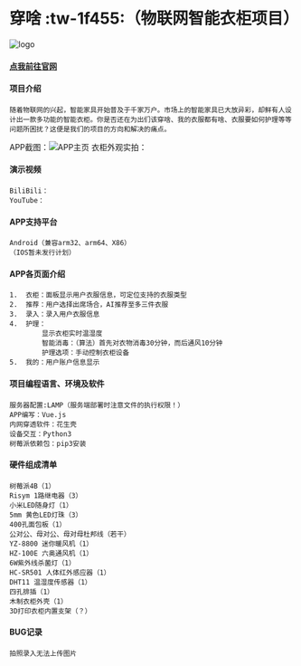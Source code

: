  # 穿啥 :tw-1f455:（物联网智能衣柜项目）

![logo](https://images.gitee.com/uploads/images/2020/0202/135731_797d637c_5657189.png "logo_meitu_1.png")

#### [点我前往官网](http://maosu.vicp.io/穿啥APP官网/index.html)

#### 项目介绍  
    随着物联网的兴起，智能家具开始普及于千家万户。市场上的智能家具已大放异彩，却鲜有人设计出一款多功能的智能衣柜。你是否还在为出们该穿啥、我的衣服都有啥、衣服要如何护理等等问题所困扰？这便是我们的项目的方向和解决的痛点。

APP截图：![APP主页](https://images.gitee.com/uploads/images/2020/0518/190847_4098b4a8_5657189.jpeg "APP主页.jpg")
衣柜外观实拍：

#### 演示视频

    BiliBili：
    YouTube：

#### APP支持平台

    Android（兼容arm32、arm64、X86）
    （IOS暂未发行计划）

#### APP各页面介绍

    1.  衣柜：面板显示用户衣服信息，可定位支持的衣服类型
    2.  推荐：用户选择出席场合，AI推荐至多三件衣服
    3.  录入：录入用户衣服信息
    4.  护理：
            显示衣柜实时温湿度
            智能消毒：（算法）首先对衣物消毒30分钟，而后通风10分钟
            护理选项：手动控制衣柜设备
    5.  我的：用户账户信息显示

#### 项目编程语言、环境及软件

    服务器配置:LAMP（服务端部署时注意文件的执行权限！）
    APP编写：Vue.js
    内网穿透软件：花生壳
    设备交互：Python3
    树莓派依赖包：pip3安装

#### 硬件组成清单

    树莓派4B（1）
    Risym 1路继电器（3）
    小米LED随身灯（1）
    5mm 黄色LED灯珠（3）
    400孔面包板（1）
    公对公、母对公、母对母杜邦线（若干）
    YZ-8800 迷你暖风机（1）
    HZ-100E 六奥通风机（1）
    6W紫外线杀菌灯（1）
    HC-SR501 人体红外感应器（1）
    DHT11 温湿度传感器（1）
    四孔排插（1）
    木制衣柜外壳（1）
    3D打印衣柜内置支架（？）

#### BUG记录

    拍照录入无法上传图片